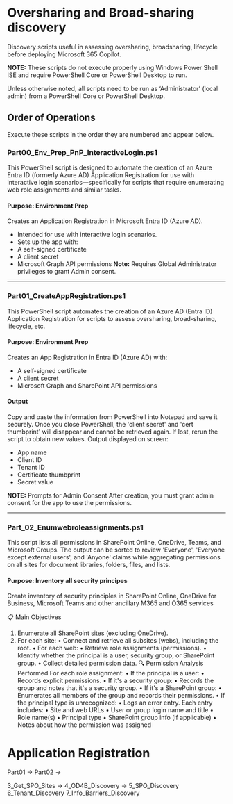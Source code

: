 # Oversharing and Broad-sharing discovery
Discovery scripts useful in assessing oversharing, broadsharing, lifecycle before deploying Microsoft 365 Copilot.

**NOTE:** These scripts do not execute properly using Windows Power Shell ISE and require PowerShell Core or PowerShell Desktop to run.  

Unless otherwise noted, all scripts need to be run as ‘Administrator’ (local admin) from a PowerShell Core or PowerShell Desktop.

## Order of Operations
Execute these scripts in the order they are numbered and appear below.

### **Part00_Env_Prep_PnP_InteractiveLogin.ps1**
This PowerShell script is designed to automate the creation of an Azure Entra ID (formerly Azure AD) Application Registration for use with interactive login scenarios—specifically for scripts that require enumerating web role assignments and similar tasks.
#### Purpose: Environment Prep
Creates an Application Registration in Microsoft Entra ID (Azure AD).
- Intended for use with interactive login scenarios.
- Sets up the app with:
 - A self-signed certificate
 - A client secret
 - Microsoft Graph API permissions
**Note:** Requires Global Administrator privileges to grant Admin consent.
________________________________________
### Part01_CreateAppRegistration.ps1
This PowerShell script automates the creation of an Azure AD (Entra ID) Application Registration for scripts to assess oversharing, broad-sharing, lifecycle, etc. 
#### Purpose: Environment Prep
Creates an App Registration in Entra ID (Azure AD) with:
- A self-signed certificate
- A client secret
- Microsoft Graph and SharePoint API permissions
#### Output
Copy and paste the information from PowerShell into Notepad and save it securely. Once you close PowerShell, the 'client secret' and 'cert thumbprint' will disappear and cannot be retrieved again. If lost, rerun the script to obtain new values.
Output displayed on screen:
- App name
- Client ID
- Tenant ID
- Certificate thumbprint
- Secret value
  
**NOTE:** Prompts for Admin Consent
After creation, you must grant admin consent for the app to use the permissions.
________________________________________
### Part_02_Enumwebroleassignments.ps1
This script lists all permissions in SharePoint Online, OneDrive, Teams, and Microsoft Groups. The output can be sorted to review 'Everyone', 'Everyone except external users', and 'Anyone' claims while aggregating permissions on all sites for document libraries, folders, files, and lists.  
#### Purpose: Inventory all security principes
Create inventory of security principles in SharePoint Online, OneDrive for Business, Microsoft Teams and other ancillary M365 and O365 services

📋 Main Objectives
1.	Enumerate all SharePoint sites (excluding OneDrive).
2.	For each site:
•	Connect and retrieve all subsites (webs), including the root.
•	For each web:
•	Retrieve role assignments (permissions).
•	Identify whether the principal is a user, security group, or SharePoint group.
•	Collect detailed permission data.
🔍 Permission Analysis Performed
For each role assignment:
•	If the principal is a user:
•	Records explicit permissions.
•	If it's a security group:
•	Records the group and notes that it's a security group.
•	If it's a SharePoint group:
•	Enumerates all members of the group and records their permissions.
•	If the principal type is unrecognized:
•	Logs an error entry.
Each entry includes:
•	Site and web URLs
•	User or group login name and title
•	Role name(s)
•	Principal type
•	SharePoint group info (if applicable)
•	Notes about how the permission was assigned



# Application Registration
Part01 -> Part02 -> 

3_Get_SPO_Sites -> 4_OD4B_Discovery -> 5_SPO_Discovery 6_Tenant_Discovery  7_Info_Barriers_Discovery


